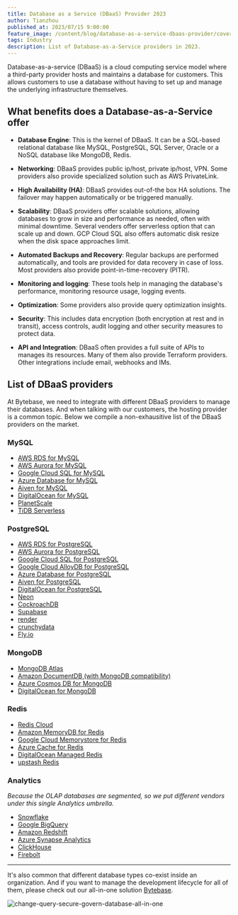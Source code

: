 ```yaml
---
title: Database as a Service (DBaaS) Provider 2023
author: Tianzhou
published_at: 2023/07/15 9:00:00
feature_image: /content/blog/database-as-a-service-dbaas-provider/cover.webp
tags: Industry
description: List of Database-as-a-Service providers in 2023.
---
```


Database-as-a-service (DBaaS) is a cloud computing service model where a third-party provider hosts and maintains a database for customers. This allows customers to use a database without having to set up and manage the underlying infrastructure themselves.

## What benefits does a Database-as-a-Service offer

- **Database Engine**: This is the kernel of DBaaS. It can be a SQL-based relational database like MySQL, PostgreSQL, SQL Server, Oracle or a NoSQL database like MongoDB, Redis.

- **Networking**: DBaaS provides public ip/host, private ip/host, VPN. Some providers also provide specialized solution such as AWS PrivateLink.

- **High Availability (HA)**: DBaaS provides out-of-the box HA solutions. The failover may happen automatically or be triggered manually.

- **Scalability**: DBaaS providers offer scalable solutions, allowing databases to grow in size and performance as needed, often with minimal downtime. Several venders offer serverless option that can scale up and down. GCP Cloud SQL also offers automatic disk resize when the disk space approaches limit.

- **Automated Backups and Recovery**: Regular backups are performed automatically, and tools are provided for data recovery in case of loss. Most providers also provide point-in-time-recovery (PITR).

- **Monitoring and logging**: These tools help in managing the database's performance, monitoring resource usage, logging events.

- **Optimization**: Some providers also provide query optimization insights.

- **Security**: This includes data encryption (both encryption at rest and in transit), access controls, audit logging and other security measures to protect data.

- **API and Integration**: DBaaS often provides a full suite of APIs to manages its resources. Many of them also provide
  Terraform providers. Other integrations include email, webhooks and IMs.

## List of DBaaS providers

At Bytebase, we need to integrate with different DBaaS providers to manage their databases. And when talking with our customers, the hosting provider is a common topic. Below we compile a non-exhausitive list of the DBaaS providers on the market.

### MySQL

- [AWS RDS for MySQL](https://aws.amazon.com/rds/mysql/)
- [AWS Aurora for MySQL](https://aws.amazon.com/rds/aurora/)
- [Google Cloud SQL for MySQL](https://cloud.google.com/sql/mysql)
- [Azure Database for MySQL](https://azure.microsoft.com/en-us/products/mysql)
- [Aiven for MySQL](https://aiven.io/mysql)
- [DigitalOcean for MySQL](https://www.digitalocean.com/products/managed-databases-mysql)
- [PlanetScale](https://planetscale.com/)
- [TiDB Serverless](https://www.pingcap.com/tidb-serverless/)

### PostgreSQL

- [AWS RDS for PostgreSQL](https://aws.amazon.com/rds/postgresql/)
- [AWS Aurora for PostgreSQL](https://aws.amazon.com/rds/aurora/)
- [Google Cloud SQL for PostgreSQL](https://cloud.google.com/sql/postgresql)
- [Google Cloud AlloyDB for PostgreSQL](https://cloud.google.com/alloydb)
- [Azure Database for PostgreSQL](https://azure.microsoft.com/en-us/products/postgresql)
- [Aiven for PostgreSQL](https://aiven.io/postgresql)
- [DigitalOcean for PostgreSQL](https://www.digitalocean.com/products/managed-databases-postgresql)
- [Neon](https://neon.tech)
- [CockroachDB](https://www.cockroachlabs.com/)
- [Supabase](https://supabase.com/database)
- [render](https://render.com/docs/databases)
- [crunchydata](https://www.crunchydata.com/products/crunchy-bridge)
- [Fly.io](https://fly.io/)

### MongoDB

- [MongoDB Atlas](https://www.mongodb.com/atlas/database)
- [Amazon DocumentDB (with MongoDB compatibility)](https://aws.amazon.com/documentdb/)
- [Azure Cosmos DB for MongoDB](https://azure.microsoft.com/en-us/products/cosmos-db/)
- [DigitalOcean for MongoDB](https://www.digitalocean.com/products/managed-databases-mongodb)

### Redis

- [Redis Cloud](https://redis.com/redis-enterprise-cloud/overview/)
- [Amazon MemoryDB for Redis](https://aws.amazon.com/memorydb/)
- [Google Cloud Memorystore for Redis](https://cloud.google.com/memorystore)
- [Azure Cache for Redis](https://azure.microsoft.com/en-us/products/cache)
- [DigitalOcean Managed Redis](https://www.digitalocean.com/products/managed-databases-redis)
- [upstash Redis](https://upstash.com/)

### Analytics

_Because the OLAP databases are segmented, so we put different vendors under this single Analytics umbrella._

- [Snowflake](https://www.snowflake.com/en/)
- [Google BigQuery](https://cloud.google.com/bigquery)
- [Amazon Redshift](https://aws.amazon.com/redshift/)
- [Azure Synapse Analytics](https://azure.microsoft.com/en-us/products/synapse-analytics)
- [ClickHouse](https://clickhouse.com/)
- [Firebolt](https://www.firebolt.io/)

---

It's also common that different database types co-exist inside an organization. And if you want to manage the development
lifecycle for all of them, please check out our all-in-one solution [Bytebase](/).

![change-query-secure-govern-database-all-in-one](/images/db-scheme-lg.png)
